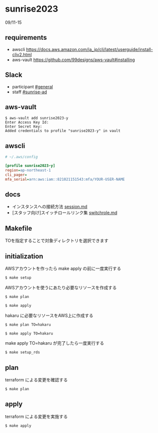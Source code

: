 # sunrise2023

09/11-15

## requirements

* awscli https://docs.aws.amazon.com/ja_jp/cli/latest/userguide/install-cliv2.html
* aws-vault https://github.com/99designs/aws-vault#installing

## Slack

* participant [#general](https://sunrise2023.slack.com/archives/C043M35QZC7)
* staff [#sunrise-ad](https://cartaholdings.slack.com/archives/C75KXQ7QF)

## aws-vault

```shell
$ aws-vault add sunrise2023-y
Enter Access Key Id:
Enter Secret Key:
Added credentials to profile "sunrise2023-y" in vault
```

## awscli

```ini
# ~/.aws/config

[profile sunrise2023-y]
region=ap-northeast-1
cli_pager=
mfa_serial=arn:aws:iam::821021151543:mfa/YOUR-USER-NAME
```

## docs

- インスタンスへの接続方法 [session.md](docs/session.md)
- [スタッフ向け]スイッチロールリンク集 [switchrole.md](docs/switchrole.md)

## Makefile

TOを指定することで対象ディレクトリを選択できます

## initialization

AWSアカウントを作ったら make apply の前に一度実行する

```bash
$ make setup
```

AWSアカウントを使うにあたり必要なリソースを作成する

```bash
$ make plan
```

```bash
$ make apply
```

hakaru に必要なリソースをAWS上に作成する

```bash
$ make plan TO=hakaru
```

```bash
$ make apply TO=hakaru
```

make apply TO=hakaru が完了したら一度実行する

```bash
$ make setup_rds
```

## plan

terraform による変更を確認する

```bash
$ make plan
```

## apply

terraform による変更を実施する

```bash
$ make apply
```
